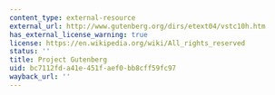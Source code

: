 ```yaml
---
content_type: external-resource
external_url: http://www.gutenberg.org/dirs/etext04/vstc10h.htm
has_external_license_warning: true
license: https://en.wikipedia.org/wiki/All_rights_reserved
status: ''
title: Project Gutenberg
uid: bc7112fd-a41e-451f-aef0-bb8cff59fc97
wayback_url: ''
---
```

